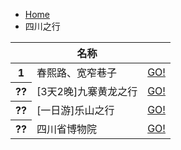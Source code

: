 <div class="text-sm breadcrumbs">
  <ul>
    <li><a href="/">Home</a></li> 
    <li>四川之行</li>
  </ul>
</div>
<div class="overflow-x-auto">
  <table class="table w-full">
    <thead>
      <tr>
        <th></th>
        <th>名称</th>
        <th></th>
      </tr>
    </thead>
    <tbody>
      <tr>
        <th>1</th>
        <td>春熙路、宽窄巷子</td>
        <td><a class="btn btn-primary not-prose" href="cxl-kzxz.html">GO!</a></td>
      </tr>
      <tr class="active">
        <th>??</th>
        <td>[3天2晚]九寨黄龙之行</td>
        <td><a class="btn btn-primary not-prose" href="jzhl/index.html">GO!</a></td>
      </tr>
      <tr class="active">
        <th>??</th>
        <td>[一日游]乐山之行</td>
        <td><a class="btn btn-primary not-prose" href="ls/index.html">GO!</a></td>
      </tr>
      <tr>
        <th>??</th>
        <td>四川省博物院</td>
        <td><a class="btn btn-primary not-prose" href="scsbwy.html">GO!</a></td>
      </tr>
    </tbody>
  </table>
</div>
